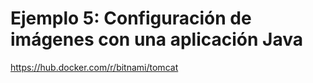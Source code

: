 # Ejemplo 5: Configuración de imágenes con una aplicación Java

https://hub.docker.com/r/bitnami/tomcat